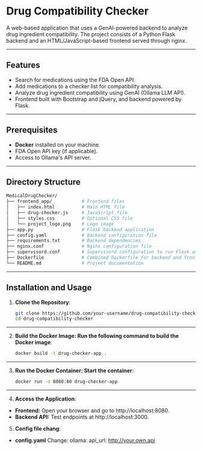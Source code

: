 # Drug Compatibility Checker

A web-based application that uses a GenAI-powered backend to analyze drug ingredient compatibility. The project consists of a Python Flask backend and an HTML/JavaScript-based frontend served through nginx.

---

## Features

- Search for medications using the FDA Open API.
- Add medications to a checker list for compatibility analysis.
- Analyze drug ingredient compatibility using GenAI (Ollama LLM API).
- Frontend built with Bootstrap and jQuery, and backend powered by Flask.

---

## Prerequisites

- **Docker** installed on your machine.
- FDA Open API key (if applicable).
- Access to Ollama's API server.

---

## Directory Structure
```bash
MedicalDrugChecker/
├── frontend_app/           # Frontend files
│   ├── index.html          # Main HTML file
│   ├── drug-checker.js     # JavaScript file
│   ├── styles.css          # Optional CSS file
│   └── project_logo.png    # Logo image
├── app.py                  # Flask backend application
├── config.yaml             # Backend configuration file
├── requirements.txt        # Backend dependencies
├── nginx.conf              # Nginx configuration file
├── supervisord.conf        # Supervisord configuration to run Flask and Nginx
├── Dockerfile              # Combined Dockerfile for backend and frontend
└── README.md               # Project documentation
```
---

## Installation and Usage

1. **Clone the Repository**:
   ```bash
   git clone https://github.com/your-username/drug-compatibility-checker.git
   cd drug-compatibility-checker

---

2. **Build the Docker Image: Run the following command to build the Docker image**:
   ```bash
   docker build -t drug-checker-app .

---

3. **Run the Docker Container: Start the container**:
   ```bash
   docker run -d 8080:80 drug-checker-app

---

4. **Access the Application**:

- **Frontend:** Open your browser and go to http://localhost:8080.
- **Backend API:** Test endpoints at http://localhost:3000.

5. **Config file chang**:

- **config.yaml** Change:
ollama:
  api_url: http://your.own.api
